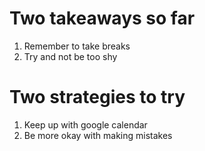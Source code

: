 # Two takeaways so far
1. Remember to take breaks
2. Try and not be too shy
# Two strategies to try
1. Keep up with google calendar
2. Be more okay with making mistakes